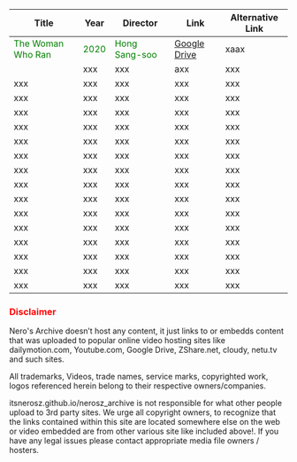 | Title | Year | Director | Link | Alternative Link |
| --- | --- | --- | --- | --- |
| <span style="color: green">The Woman Who Ran</span> | <span style="color: green">2020</span> | <span style="color: green">Hong Sang-soo</span> | <a href="https://drive.google.com/file/d/1dOdd1aYjyfum65m1RfiKVueNgsE-ldPO/view">Google Drive</a> | xaax |
<span style="color: green">| xxx | xxx | axx | xxx | xxx |</span> 
| xxx | xxx | xxx | xxx | xxx |
| xxx | xxx | xxx | xxx | xxx |
| xxx | xxx | xxx | xxx | xxx |
| xxx | xxx | xxx | xxx | xxx |
| xxx | xxx | xxx | xxx | xxx |
| xxx | xxx | xxx | xxx | xxx |
| xxx | xxx | xxx | xxx | xxx |
| xxx | xxx | xxx | xxx | xxx |
| xxx | xxx | xxx | xxx | xxx |
| xxx | xxx | xxx | xxx | xxx |
| xxx | xxx | xxx | xxx | xxx |
| xxx | xxx | xxx | xxx | xxx |
| xxx | xxx | xxx | xxx | xxx |
| xxx | xxx | xxx | xxx | xxx |
| xxx | xxx | xxx | xxx | xxx |























































































### <span style="color: red">Disclaimer</span>

Nero's Archive doesn’t host any content, it just links to or embedds content that was uploaded to popular online video hosting sites like dailymotion.com, Youtube.com, Google Drive, ZShare.net, cloudy, netu.tv and such sites.
 
All trademarks, Videos, trade names, service marks, copyrighted work, logos referenced herein belong to their respective owners/companies. 
 
itsnerosz.github.io/nerosz_archive is not responsible for what other people upload to 3rd party sites. We urge all copyright owners, to recognize that the links contained within this site are located somewhere else on the web or video embedded are from other various site like included above!. If you have any legal issues please contact appropriate media file owners / hosters.
